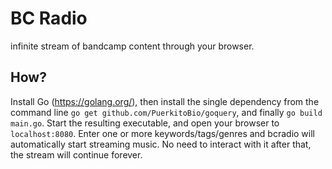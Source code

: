 # BC Radio
infinite stream of bandcamp content through your browser.

## How?
Install Go (https://golang.org/), then install the single dependency from the command line `go get github.com/PuerkitoBio/goquery`, and finally `go build main.go`.
Start the resulting executable, and open your browser to `localhost:8080`. Enter one or more keywords/tags/genres and bcradio will automatically start streaming music. No need to interact with it after that, the stream will continue forever.

